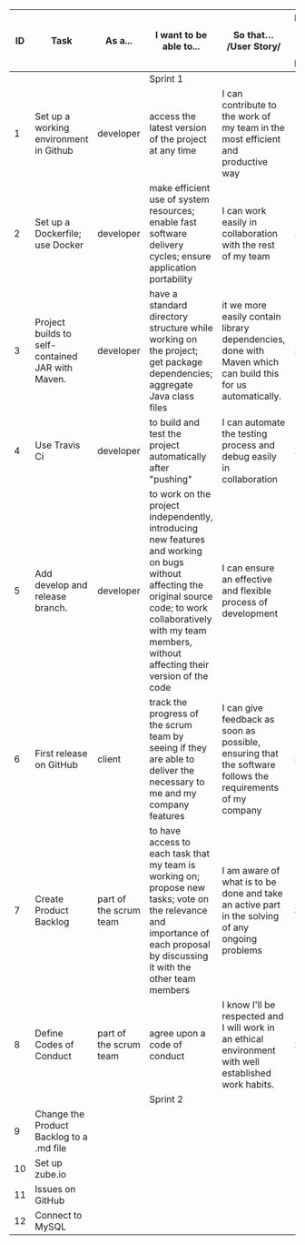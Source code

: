| ID | Task                                               | As a...                  | I want   to be able to...                                                                                                                                                                                                    | So   that…                            /User Story/                                                             | Estimation   (Use Story Points - Fibonacci) | Priority   (ID Order) | Status | Assigned   to |
|----|----------------------------------------------------|--------------------------|------------------------------------------------------------------------------------------------------------------------------------------------------------------------------------------------------------------------------|----------------------------------------------------------------------------------------------------------------|---------------------------------------------|-----------------------|--------|---------------|
|    |                                                    |                          |      Sprint 1                                                                                                                                                                                                                                                                                                                                                                                                                                    |
| 1  | Set up a working environment in Github             | developer                | access the latest version of the project at any time                                                                                                                                                                        | I can   contribute to the work of my team in the most efficient and productive way                              | 1                                           | 1                     |        | Mike          |
| 2  | Set up a Dockerfile; use Docker                    | developer                | make efficient use of system resources; enable fast software delivery cycles; ensure application portability                                                                                                                | I can   work easily in collaboration with the rest of my team                                                   | 2                                           | 2                     |        | Mike          |
| 3  | Project builds to self-contained JAR with Maven.   | developer                | have a standard directory structure while working on the project; get package dependencies; aggregate Java class files                                                                                                      | it we   more easily contain library dependencies, done with Maven which can build this for us automatically.    | 2                                           | 3                     |        | Miguel        |
| 4  | Use Travis Ci                                      | developer                | to build and test the project automatically after "pushing"                                                                                                                                                                 | I can   automate the testing process and debug easily in collaboration                                          | 2                                           | 5                     |        | Mike          |
| 5  | Add develop and release branch.                    | developer                | to work on the project independently, introducing new features and working on bugs without affecting the original source code; to work collaboratively with my team members, without affecting their version of the code    | I can   ensure an effective and flexible process of development                                                 | 1                                           | 4                     |        | Daniela       |
| 6  | First release on GitHub                            | client                   | track the progress of the scrum team by seeing if they are able to deliver the necessary to me and my company features                                                                                                      | I can   give feedback as soon as possible, ensuring that the software follows the requirements of my company    | 2                                           | 8                     |        | Miguel        |
| 7  | Create Product Backlog                             | part of the scrum team   | to have access to each task that my team is working on; propose new tasks; vote on the relevance and importance of each proposal by discussing it with the other team members                                               | I am   aware of what is to be done and take an active part in the solving of any ongoing problems               | 3                                           | 6                     |        | Daniela       |
| 8  | Define Codes of Conduct                            | part of the scrum team   | agree upon a code of conduct                                                                                                                                                                                                | I know   I'll be respected and I will work in an ethical environment with well established work habits.         | 3                                           | 7                     |        | Valeri        |
|    |                                                    |                          |      Sprint 2                                                                                                                                                                                                                                                                                                                                                                                                                                |
| 9  | Change the Product Backlog to a .md file           |                          |                                                                                                                           
| 10 | Set up zube.io
| 11 | Issues on GitHub
| 12 | Connect to MySQL
